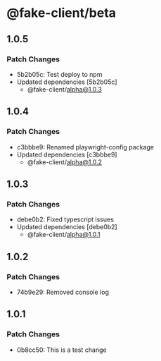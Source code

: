 # @fake-client/beta

## 1.0.5

### Patch Changes

- 5b2b05c: Test deploy to npm
- Updated dependencies [5b2b05c]
  - @fake-client/alpha@1.0.3

## 1.0.4

### Patch Changes

- c3bbbe9: Renamed playwright-config package
- Updated dependencies [c3bbbe9]
  - @fake-client/alpha@1.0.2

## 1.0.3

### Patch Changes

- debe0b2: Fixed typescript issues
- Updated dependencies [debe0b2]
  - @fake-client/alpha@1.0.1

## 1.0.2

### Patch Changes

- 74b9e29: Removed console log

## 1.0.1

### Patch Changes

- 0b8cc50: This is a test change

